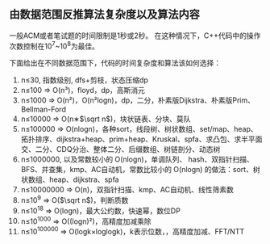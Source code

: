## 由数据范围反推算法复杂度以及算法内容
一般ACM或者笔试题的时间限制是1秒或2秒。
在这种情况下，C++代码中的操作次数控制在10<sup>7</sup>~10<sup>8</sup>为最佳。

下面给出在不同数据范围下，代码的时间复杂度和算法该如何选择：
1. n≤30, 指数级别, dfs+剪枝，状态压缩dp
2. n≤100 => O(n³)，floyd，dp，高斯消元
3. n≤1000 => O(n²)，O(n²logn)，dp，二分，朴素版Dijkstra、朴素版Prim、Bellman-Ford
4. n≤10000 => O(n∗$\sqrt n$)，块状链表、分块、莫队
5. n≤100000 => O(nlogn)，各种sort，线段树、树状数组、set/map、heap、拓扑排序、dijkstra+heap、prim+heap、Kruskal、spfa、求凸包、求半平面交、二分、CDQ分治、整体二分、后缀数组、树链剖分、动态树
6. n≤1000000, 以及常数较小的 O(nlogn)，单调队列、 hash、双指针扫描、BFS、并查集，kmp、AC自动机，常数比较小的 O(nlogn) 的做法：sort、树状数组、heap、dijkstra、spfa
7. n≤10000000 => O(n)，双指针扫描、kmp、AC自动机、线性筛素数
8. n≤10<sup>9</sup> => O($\sqrt n$)，判断质数
9. n≤10<sup>18</sup> => O(logn)，最大公约数，快速幂，数位DP
10. n≤10<sup>1000</sup> => O((logn)²)，高精度加减乘除
11. n≤10<sup>100000</sup> => O(logk×loglogk)，k表示位数，，高精度加减、FFT/NTT